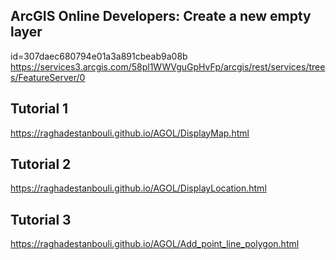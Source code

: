 ## ArcGIS Online Developers: Create a new empty layer
id=307daec680794e01a3a891cbeab9a08b
https://services3.arcgis.com/58pl1WWVguGpHvFp/arcgis/rest/services/trees/FeatureServer/0

## Tutorial 1
https://raghadestanbouli.github.io/AGOL/DisplayMap.html

## Tutorial 2
https://raghadestanbouli.github.io/AGOL/DisplayLocation.html

## Tutorial 3
https://raghadestanbouli.github.io/AGOL/Add_point_line_polygon.html
